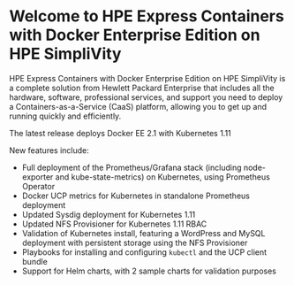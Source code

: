 # Welcome to HPE Express Containers with Docker Enterprise Edition on HPE SimpliVity

HPE Express Containers with Docker Enterprise Edition on HPE SimpliVity is a complete solution from Hewlett Packard Enterprise that includes all the hardware, software, professional services, and support you need to deploy a Containers-as-a-Service (CaaS) platform, allowing you to get up and running quickly and efficiently.

The latest release deploys Docker EE 2.1 with Kubernetes 1.11

New features include:

- Full deployment of the Prometheus/Grafana stack (including node-exporter and kube-state-metrics) on Kubernetes, using Prometheus Operator
- Docker UCP metrics for Kubernetes in standalone Prometheus deployment
- Updated Sysdig deployment for Kubernetes 1.11
- Updated NFS Provisioner for Kubernetes 1.11 RBAC
- Validation of Kubernetes install, featuring a WordPress and MySQL deployment with persistent storage using the NFS Provisioner
- Playbooks for installing and configuring `kubectl` and the UCP client bundle
- Support for Helm charts, with 2 sample charts for validation purposes
